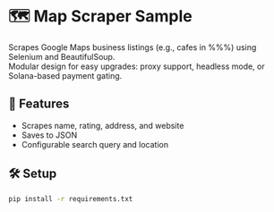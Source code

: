# 🗺️ Map Scraper Sample

Scrapes Google Maps business listings (e.g., cafes in %%%) using Selenium and BeautifulSoup.  
Modular design for easy upgrades: proxy support, headless mode, or Solana-based payment gating.

## 🚀 Features
- Scrapes name, rating, address, and website
- Saves to JSON
- Configurable search query and location

## 🛠️ Setup
```bash
pip install -r requirements.txt
